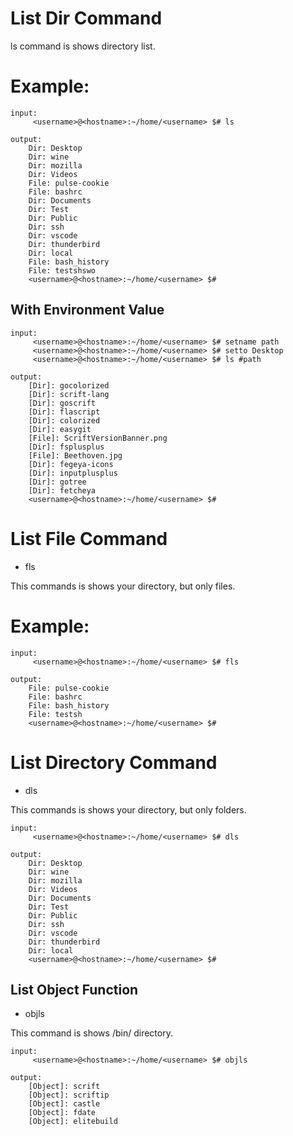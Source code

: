 # List Dir Command 

ls command is shows directory list.

# Example:
```
input:
     <username>@<hostname>:~/home/<username> $# ls

output:
    Dir: Desktop
    Dir: wine
    Dir: mozilla
    Dir: Videos
    File: pulse-cookie
    File: bashrc
    Dir: Documents
    Dir: Test
    Dir: Public
    Dir: ssh
    Dir: vscode
    Dir: thunderbird
    Dir: local
    File: bash_history
    File: testshswo
    <username>@<hostname>:~/home/<username> $#
```
## With Environment Value
```
input:
     <username>@<hostname>:~/home/<username> $# setname path
     <username>@<hostname>:~/home/<username> $# setto Desktop
     <username>@<hostname>:~/home/<username> $# ls #path

output:
    [Dir]: gocolorized
    [Dir]: scrift-lang
    [Dir]: goscrift
    [Dir]: flascript
    [Dir]: colorized
    [Dir]: easygit
    [File]: ScriftVersionBanner.png
    [Dir]: fsplusplus
    [File]: Beethoven.jpg
    [Dir]: fegeya-icons
    [Dir]: inputplusplus
    [Dir]: gotree
    [Dir]: fetcheya
    <username>@<hostname>:~/home/<username> $#
```

# List File Command

* fls

This commands is shows your directory, but only files.


# Example:
```
input:
     <username>@<hostname>:~/home/<username> $# fls

output:
    File: pulse-cookie
    File: bashrc
    File: bash_history
    File: testsh
    <username>@<hostname>:~/home/<username> $#
```

# List Directory Command


* dls
 
This commands is shows your directory, but only folders.

```
input:
     <username>@<hostname>:~/home/<username> $# dls

output:
    Dir: Desktop
    Dir: wine
    Dir: mozilla
    Dir: Videos
    Dir: Documents
    Dir: Test
    Dir: Public
    Dir: ssh
    Dir: vscode
    Dir: thunderbird
    Dir: local
    <username>@<hostname>:~/home/<username> $#
```

## List Object Function

* objls

This command is shows /bin/ directory.

```
input:
     <username>@<hostname>:~/home/<username> $# objls

output:
    [Object]: scrift
    [Object]: scriftip
    [Object]: castle
    [Object]: fdate
    [Object]: elitebuild
```

